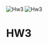 ![Hw3](https://user-images.githubusercontent.com/79571205/118501258-1c526180-b75b-11eb-9cde-6117fbe2547a.jpeg)
![Hw3](https://user-images.githubusercontent.com/79571205/118501285-22484280-b75b-11eb-90a2-d0c32f5f81b6.jpeg)
# HW3
